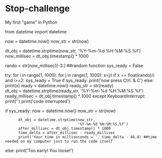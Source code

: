 # Stop-challenge
My first "game" in Python

  from datetime import datetime

  now = datetime.now()
  now_str = str(now)

  dt_obj = datetime.strptime(now_str,
                             '%Y-%m-%d %H:%M:%S.%f')
  now_millisec = dt_obj.timestamp() * 1000

  rando = str(now_millisec)[-3:] ##random function
  sys_ready = False

  try:
          for i in range(1, 1000):
                  for j in range(1, 1000):
                          x=j/i
                          if x == float(rando)/i and i>=2:
                                  sys_ready = True
                          if sys_ready:
                                  print('now press Ctrl. & C')
                          else:
                                  print(x)
                                  ready = datetime.now()
                                  ready_str = str(ready)                
                                  dt_obj = datetime.strptime(ready_str,
                                                             '%Y-%m-%d %H:%M:%S.%f')
                                  ready_millisec = dt_obj.timestamp() * 1000
  except KeyboardInterrupt:
          print('')
          print('code interrupted')

  if sys_ready:
          now = datetime.now()
          now_str = str(now)

          dt_obj = datetime.strptime(now_str,
                                     '%Y-%m-%d %H:%M:%S.%f')
          after_millisec = dt_obj.timestamp() * 1000
          time_delta = after_millisec - ready_millisec
          print('Your time in milliseconds = ', time_delta - 46.8) ##time needed on my computer just to run the code itself
  else:
          print('Too early! You loose!')
